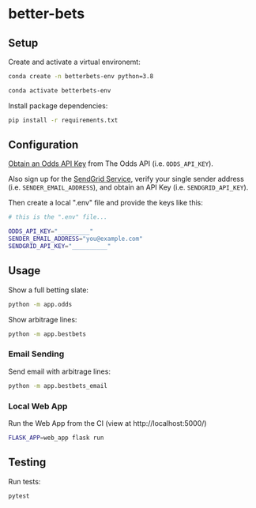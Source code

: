 # better-bets


## Setup


Create and activate a virtual environemt:

```sh
conda create -n betterbets-env python=3.8

conda activate betterbets-env
```

Install package dependencies:

```sh
pip install -r requirements.txt
```

## Configuration


[Obtain an Odds API Key](https://the-odds-api.com/) from The Odds API (i.e. `ODDS_API_KEY`).

Also sign up for the [SendGrid Service](https://sendgrid.com/), verify your single sender address (i.e. `SENDER_EMAIL_ADDRESS`), and obtain an API Key (i.e. `SENDGRID_API_KEY`).

Then create a local ".env" file and provide the keys like this:

```sh
# this is the ".env" file...

ODDS_API_KEY="_________"
SENDER_EMAIL_ADDRESS="you@example.com"
SENDGRID_API_KEY="__________"
```


## Usage

Show a full betting slate:

```sh
python -m app.odds
```

Show arbitrage lines:

```sh
python -m app.bestbets
```


### Email Sending

Send email with arbitrage lines:

```sh
python -m app.bestbets_email
```


### Local Web App

Run the Web App from the CI (view at http://localhost:5000/)

```sh
FLASK_APP=web_app flask run
```


## Testing

Run tests:

```sh
pytest
```